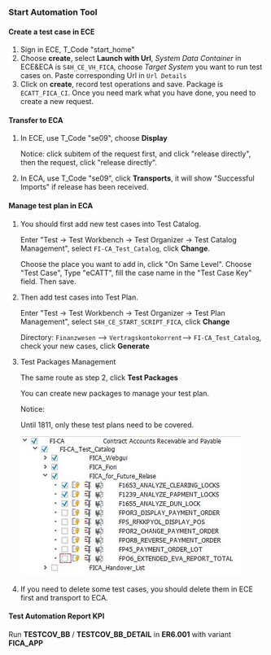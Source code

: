 ### Start Automation Tool

#### Create a test case in ECE

1. Sign in ECE, T_Code "start_home"
2. Choose **create**, select **Launch with Url**, *System Data Container* in ECE&ECA is `S4H_CE_VH_FICA`, choose *Target System* you want to run test cases on. Paste corresponding Url in `Url Details`
3. Click on **create**, record test operations and save. Package is `ECATT_FICA_CI`. Once you need mark what you have done, you need to create a new request.

#### Transfer to ECA

1. In ECE, use T_Code "se09", choose **Display**

   Notice: click subitem of the request first, and click "release directly", then the request, click "release directly".

2. In ECA, use T_Code "se09", click **Transports**, it will show "Successful Imports" if release has been received.

#### Manage test plan in ECA

1. You should first add new test cases into Test Catalog.

   Enter "Test -> Test Workbench -> Test Organizer -> Test Catalog Management", select `FI-CA_Test_Catalog`, click **Change**. 

   Choose the place you want to add in, click "On Same Level". Choose "Test Case", Type "eCATT", fill the case name in the "Test Case Key" field. Then save.

2. Then add test cases into Test Plan.

   Enter "Test -> Test Workbench -> Test Organizer -> Test Plan Management", select `S4H_CE_START_SCRIPT_FICA`, click **Change**

   Directory: `Finanzwesen` --> `Vertragskontokorrent`--> `FI-CA_Test_Catalog`, check your new cases, click **Generate** 

3. Test Packages Management

   The same route as step 2, click **Test Packages**

   You can create new packages to manage your test plan.

   Notice: 

   Until 1811, only these test plans need to be covered.

   ![Details](./Images/START/Details.jpg) 

4. If you need to delete some test cases, you should delete them in ECE first and transport to ECA.

#### Test Automation Report KPI

Run **TESTCOV_BB** / **TESTCOV_BB_DETAIL** in **ER6.001** with variant **FICA_APP** 